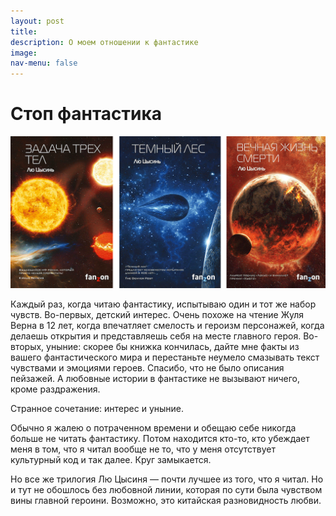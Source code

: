```yaml
---
layout: post
title: 
description: О моем отношении к фантастике
image: 
nav-menu: false
---
```


# Стоп фантастика

![&#x422;&#x440;&#x438;&#x43B;&#x43E;&#x433;&#x438;&#x44F; &#x41B;&#x44E; &#x426;&#x44B;&#x441;&#x438;&#x43D;&#x44F;](../.gitbook/assets/lyu-tsysin-pamyat-o-proshlom-zemli.gif)

Каждый раз, когда читаю фантастику, испытываю один и тот же набор чувств. Во-первых, детский интерес. Очень похоже на чтение Жуля Верна в 12 лет, когда впечатляет смелость и героизм персонажей, когда делаешь открытия и представляешь себя на месте главного героя. Во-вторых, уныние: скорее бы книжка кончилась, дайте мне факты из вашего фантастического мира и перестаньте неумело смазывать текст чувствами и эмоциями героев. Спасибо, что не было описания пейзажей. А любовные истории в фантастике не вызывают ничего, кроме раздражения.

Странное сочетание: интерес и уныние.

Обычно я жалею о потраченном времени и обещаю себе никогда больше не читать фантастику. Потом находится кто-то, кто убеждает меня в том, что я читал вообще не то, что у меня отсутствует культурный код и так далее. Круг замыкается.

Но все же трилогия Лю Цысиня — почти лучшее из того, что я читал. Но и тут не обошлось без любовной линии, которая по сути была чувством вины главной героини. Возможно, это китайская разновидность любви.
